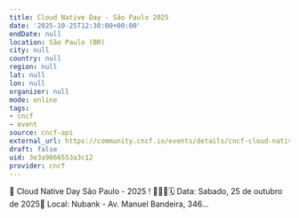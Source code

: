 ```yaml
---
title: Cloud Native Day - São Paulo 2025
date: '2025-10-25T12:30:00+00:00'
endDate: null
location: São Paulo (BR)
city: null
country: null
region: null
lat: null
lon: null
organizer: null
mode: online
tags:
- cncf
- event
source: cncf-api
external_url: https://community.cncf.io/events/details/cncf-cloud-native-sao-paulo-city-presents-cloud-native-day-sao-paulo-2025-1/
draft: false
uid: 3e3a9866553a3c12
provider: cncf
---
```

🌟 Cloud Native Day São Paulo - 2025 ! 🌟🇧🇷🗓 Data: Sabado, 25 de outubro de 2025📍 Local: Nubank - Av. Manuel Bandeira, 346...
